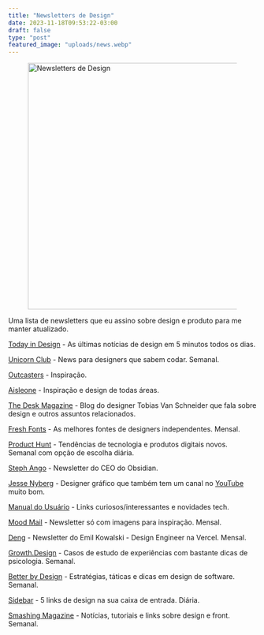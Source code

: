 ```yaml
---
title: "Newsletters de Design"
date: 2023-11-18T09:53:22-03:00
draft: false
type: "post"
featured_image: "uploads/news.webp"
---
```


<figure>
<img src="/uploads/news.webp" alt="Newsletters de Design" width="700" height="500">
</figure>

Uma lista de newsletters que eu assino sobre design e produto para me manter atualizado.


[Today in Design](https://todayin.design) - As últimas notícias de design em 5 minutos todos os dias.

[Unicorn Club](https://unicornclub.dev) - News para designers que sabem codar. Semanal.

[Outcasters](https://outcasters.xyz) - Inspiração.

[Aisleone](https://digest.aisleone.net) - Inspiração e design de todas áreas.

[The Desk Magazine](https://vanschneider.com/blog) - Blog do designer Tobias Van Schneider que fala sobre design e outros assuntos relacionados.

[Fresh Fonts](https://freshfonts.io) - As melhores fontes de designers independentes. Mensal.

[Product Hunt](https://producthunt.com/newsletters) - Tendências de tecnologia e produtos digitais novos. Semanal com opção de escolha diária.

[Steph Ango](https://stephango.com) - Newsletter do CEO do Obsidian.

[Jesse Nyberg](https://gluesletter.substack.com) - Designer gráfico que também tem um canal no [YouTube](https://www.youtube.com/@JesseNyberg) muito bom.

[Manual do Usuário](https://manualdousuario.net) - Links curiosos/interessantes e novidades tech.

[Mood Mail](http://moodmail.org) - Newsletter só com imagens para inspiração. Mensal.

[Deng](https://emilkowal.ski) - Newsletter do Emil Kowalski - Design Engineer na Vercel. Mensal.

[Growth.Design](https://growth.design) - Casos de estudo de experiências com bastante dicas de psicologia. Semanal.

[Better by Design](https://www.betterbydesign.cc) - Estratégias, táticas e dicas em design de software. Semanal.

[Sidebar](https://sidebar.io) - 5 links de design na sua caixa de entrada. Diária.

[Smashing Magazine](https://smashingmagazine.com) - Notícias, tutoriais e links sobre design e front. Semanal.
